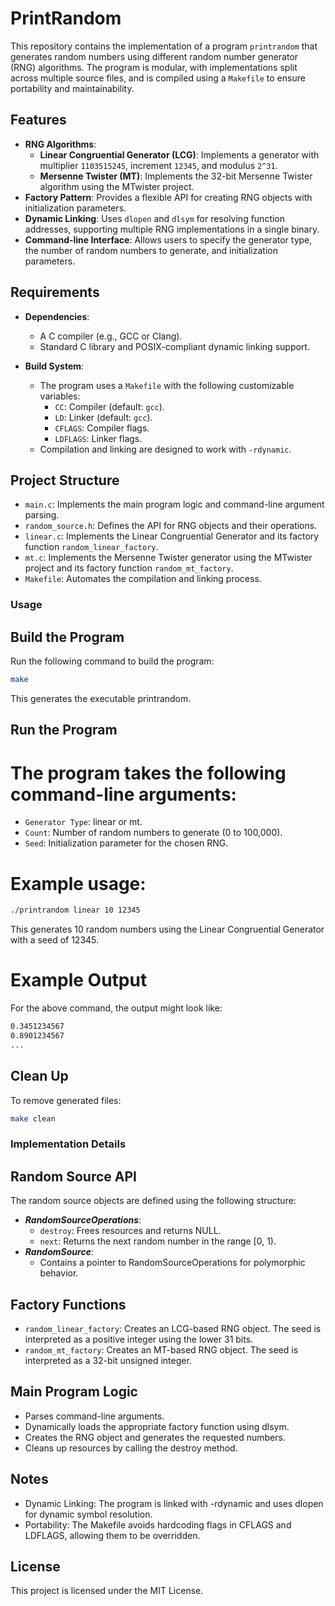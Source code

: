 # PrintRandom

This repository contains the implementation of a program `printrandom` that generates random numbers using different random number generator (RNG) algorithms. The program is modular, with implementations split across multiple source files, and is compiled using a `Makefile` to ensure portability and maintainability.

## Features

- **RNG Algorithms**:
  - **Linear Congruential Generator (LCG)**: Implements a generator with multiplier `1103515245`, increment `12345`, and modulus `2^31`.
  - **Mersenne Twister (MT)**: Implements the 32-bit Mersenne Twister algorithm using the MTwister project.
- **Factory Pattern**: Provides a flexible API for creating RNG objects with initialization parameters.
- **Dynamic Linking**: Uses `dlopen` and `dlsym` for resolving function addresses, supporting multiple RNG implementations in a single binary.
- **Command-line Interface**: Allows users to specify the generator type, the number of random numbers to generate, and initialization parameters.

## Requirements

- **Dependencies**:
  - A C compiler (e.g., GCC or Clang).
  - Standard C library and POSIX-compliant dynamic linking support.

- **Build System**:
  - The program uses a `Makefile` with the following customizable variables:
    - `CC`: Compiler (default: `gcc`).
    - `LD`: Linker (default: `gcc`).
    - `CFLAGS`: Compiler flags.
    - `LDFLAGS`: Linker flags.
  - Compilation and linking are designed to work with `-rdynamic`.

## Project Structure

- `main.c`: Implements the main program logic and command-line argument parsing.
- `random_source.h`: Defines the API for RNG objects and their operations.
- `linear.c`: Implements the Linear Congruential Generator and its factory function `random_linear_factory`.
- `mt.c`: Implements the Mersenne Twister generator using the MTwister project and its factory function `random_mt_factory`.
- `Makefile`: Automates the compilation and linking process.

### Usage

## Build the Program

Run the following command to build the program:

```bash
make
```

This generates the executable printrandom.

## Run the Program

# The program takes the following command-line arguments:

- `Generator Type`: linear or mt.
- `Count`: Number of random numbers to generate (0 to 100,000).
- `Seed`: Initialization parameter for the chosen RNG.

# Example usage:

```bash
./printrandom linear 10 12345
```

This generates 10 random numbers using the Linear Congruential Generator with a seed of 12345.

# Example Output

For the above command, the output might look like:

```bash
0.3451234567
0.8901234567
...
```

## Clean Up

To remove generated files:

```bash
make clean
```

### Implementation Details
## Random Source API

The random source objects are defined using the following structure:

- ***RandomSourceOperations***:
    - `destroy`: Frees resources and returns NULL.
    - `next`: Returns the next random number in the range [0, 1).
- ***RandomSource***:
    - Contains a pointer to RandomSourceOperations for polymorphic behavior.

## Factory Functions

- `random_linear_factory`: Creates an LCG-based RNG object. The seed is interpreted as a positive integer using the lower 31 bits.
- `random_mt_factory`: Creates an MT-based RNG object. The seed is interpreted as a 32-bit unsigned integer.

## Main Program Logic

- Parses command-line arguments.
- Dynamically loads the appropriate factory function using dlsym.
- Creates the RNG object and generates the requested numbers.
- Cleans up resources by calling the destroy method.

## Notes

- Dynamic Linking: The program is linked with -rdynamic and uses dlopen for dynamic symbol resolution.
- Portability: The Makefile avoids hardcoding flags in CFLAGS and LDFLAGS, allowing them to be overridden.

## License

This project is licensed under the MIT License.
